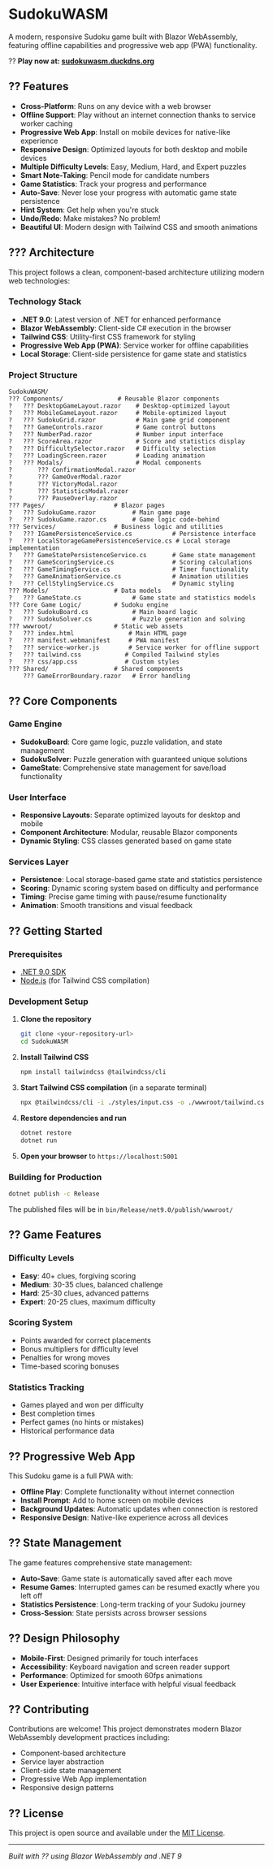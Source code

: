 # SudokuWASM

A modern, responsive Sudoku game built with Blazor WebAssembly, featuring offline capabilities and progressive web app (PWA) functionality.

?? **Play now at: [sudokuwasm.duckdns.org](https://sudokuwasm.duckdns.org)**

## ?? Features

- **Cross-Platform**: Runs on any device with a web browser
- **Offline Support**: Play without an internet connection thanks to service worker caching
- **Progressive Web App**: Install on mobile devices for native-like experience
- **Responsive Design**: Optimized layouts for both desktop and mobile devices
- **Multiple Difficulty Levels**: Easy, Medium, Hard, and Expert puzzles
- **Smart Note-Taking**: Pencil mode for candidate numbers
- **Game Statistics**: Track your progress and performance
- **Auto-Save**: Never lose your progress with automatic game state persistence
- **Hint System**: Get help when you're stuck
- **Undo/Redo**: Make mistakes? No problem!
- **Beautiful UI**: Modern design with Tailwind CSS and smooth animations

## ??? Architecture

This project follows a clean, component-based architecture utilizing modern web technologies:

### Technology Stack

- **.NET 9.0**: Latest version of .NET for enhanced performance
- **Blazor WebAssembly**: Client-side C# execution in the browser
- **Tailwind CSS**: Utility-first CSS framework for styling
- **Progressive Web App (PWA)**: Service worker for offline capabilities
- **Local Storage**: Client-side persistence for game state and statistics

### Project Structure

```
SudokuWASM/
??? Components/               # Reusable Blazor components
?   ??? DesktopGameLayout.razor    # Desktop-optimized layout
?   ??? MobileGameLayout.razor     # Mobile-optimized layout
?   ??? SudokuGrid.razor           # Main game grid component
?   ??? GameControls.razor         # Game control buttons
?   ??? NumberPad.razor            # Number input interface
?   ??? ScoreArea.razor            # Score and statistics display
?   ??? DifficultySelector.razor   # Difficulty selection
?   ??? LoadingScreen.razor        # Loading animation
?   ??? Modals/                    # Modal components
?       ??? ConfirmationModal.razor
?       ??? GameOverModal.razor
?       ??? VictoryModal.razor
?       ??? StatisticsModal.razor
?       ??? PauseOverlay.razor
??? Pages/                   # Blazor pages
?   ??? SudokuGame.razor          # Main game page
?   ??? SudokuGame.razor.cs       # Game logic code-behind
??? Services/                # Business logic and utilities
?   ??? IGamePersistenceService.cs           # Persistence interface
?   ??? LocalStorageGamePersistenceService.cs # Local storage implementation
?   ??? GameStatePersistenceService.cs       # Game state management
?   ??? GameScoringService.cs                # Scoring calculations
?   ??? GameTimingService.cs                 # Timer functionality
?   ??? GameAnimationService.cs              # Animation utilities
?   ??? CellStylingService.cs                # Dynamic styling
??? Models/                  # Data models
?   ??? GameState.cs              # Game state and statistics models
??? Core Game Logic/         # Sudoku engine
?   ??? SudokuBoard.cs            # Main board logic
?   ??? SudokuSolver.cs           # Puzzle generation and solving
??? wwwroot/                 # Static web assets
?   ??? index.html               # Main HTML page
?   ??? manifest.webmanifest     # PWA manifest
?   ??? service-worker.js        # Service worker for offline support
?   ??? tailwind.css            # Compiled Tailwind styles
?   ??? css/app.css             # Custom styles
??? Shared/                  # Shared components
    ??? GameErrorBoundary.razor   # Error handling
```

## ?? Core Components

### Game Engine
- **SudokuBoard**: Core game logic, puzzle validation, and state management
- **SudokuSolver**: Puzzle generation with guaranteed unique solutions
- **GameState**: Comprehensive state management for save/load functionality

### User Interface
- **Responsive Layouts**: Separate optimized layouts for desktop and mobile
- **Component Architecture**: Modular, reusable Blazor components
- **Dynamic Styling**: CSS classes generated based on game state

### Services Layer
- **Persistence**: Local storage-based game state and statistics persistence
- **Scoring**: Dynamic scoring system based on difficulty and performance
- **Timing**: Precise game timing with pause/resume functionality
- **Animation**: Smooth transitions and visual feedback

## ?? Getting Started

### Prerequisites
- [.NET 9.0 SDK](https://dotnet.microsoft.com/download/dotnet/9.0)
- [Node.js](https://nodejs.org/) (for Tailwind CSS compilation)

### Development Setup

1. **Clone the repository**
   ```bash
   git clone <your-repository-url>
   cd SudokuWASM
   ```

2. **Install Tailwind CSS**
   ```bash
   npm install tailwindcss @tailwindcss/cli
   ```

3. **Start Tailwind CSS compilation** (in a separate terminal)
   ```bash
   npx @tailwindcss/cli -i ./styles/input.css -o ./wwwroot/tailwind.css --watch
   ```

4. **Restore dependencies and run**
   ```bash
   dotnet restore
   dotnet run
   ```

5. **Open your browser** to `https://localhost:5001`

### Building for Production

```bash
dotnet publish -c Release
```

The published files will be in `bin/Release/net9.0/publish/wwwroot/`

## ?? Game Features

### Difficulty Levels
- **Easy**: 40+ clues, forgiving scoring
- **Medium**: 30-35 clues, balanced challenge
- **Hard**: 25-30 clues, advanced patterns
- **Expert**: 20-25 clues, maximum difficulty

### Scoring System
- Points awarded for correct placements
- Bonus multipliers for difficulty level
- Penalties for wrong moves
- Time-based scoring bonuses

### Statistics Tracking
- Games played and won per difficulty
- Best completion times
- Perfect games (no hints or mistakes)
- Historical performance data

## ?? Progressive Web App

This Sudoku game is a full PWA with:
- **Offline Play**: Complete functionality without internet connection
- **Install Prompt**: Add to home screen on mobile devices
- **Background Updates**: Automatic updates when connection is restored
- **Responsive Design**: Native-like experience across all devices

## ?? State Management

The game features comprehensive state management:
- **Auto-Save**: Game state is automatically saved after each move
- **Resume Games**: Interrupted games can be resumed exactly where you left off
- **Statistics Persistence**: Long-term tracking of your Sudoku journey
- **Cross-Session**: State persists across browser sessions

## ?? Design Philosophy

- **Mobile-First**: Designed primarily for touch interfaces
- **Accessibility**: Keyboard navigation and screen reader support
- **Performance**: Optimized for smooth 60fps animations
- **User Experience**: Intuitive interface with helpful visual feedback

## ?? Contributing

Contributions are welcome! This project demonstrates modern Blazor WebAssembly development practices including:
- Component-based architecture
- Service layer abstraction
- Client-side state management
- Progressive Web App implementation
- Responsive design patterns

## ?? License

This project is open source and available under the [MIT License](LICENSE).

---

*Built with ?? using Blazor WebAssembly and .NET 9*